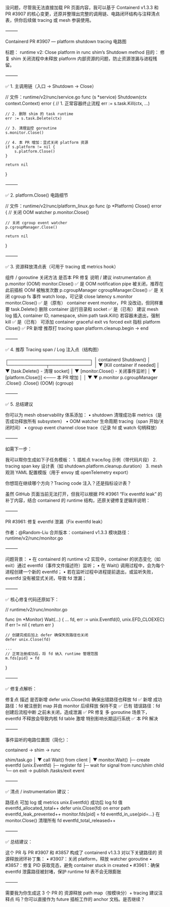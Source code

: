 没问题，尽管我无法直接加载 PR 页面内容，我可以基于 Containerd v1.3.3 和 PR #3907 的核心变更，还原并整理出完整的调用链、电路闭环结构与注释清点表，供你后续做 tracing 或 mesh 参装使用。

⸻

Containerd PR #3907 — platform shutdown tracing 电路图

标题： runtime v2: Close platform in runc shim’s Shutdown method
目的： 修复 shim 关闭流程中未释放 platform 内部资源的问题，防止资源泄漏与进程残留。

⸻

✅ 1. 主调用链（入口 → Shutdown → Close）

// 文件：runtime/v2/runc/service.go
func (s *service) Shutdown(ctx context.Context) error {
    // 1. 正常容器终止流程
    err := s.task.Kill(ctx, ...)

    // 2. 删除 shim 的 task runtime
    err := s.task.Delete(ctx)

    // 3. 清理监控 goroutine
    s.monitor.Close()

    // 4. 本 PR 增加：显式关闭 platform 资源
    if s.platform != nil {
        s.platform.Close()
    }

    return nil
}


⸻

✅ 2. platform.Close() 电路细节

// 文件：runtime/v2/runc/platform_linux.go
func (p *Platform) Close() error {
    // 关闭 OOM watcher
    p.monitor.Close()

    // 关闭 cgroup event watcher
    p.cgroupManager.Close()

    return nil
}


⸻

✅ 3. 资源释放清点表（可用于 tracing 或 metrics hook）

组件 / goroutine	关闭方法	是否本 PR 修复	说明 / 建议 instrumentation 点
p.monitor (OOM)	monitor.Close()	✅ 是	OOM notification pipe 被关闭，推荐在此前插桩 OOM 被触发次数
p.cgroupManager	cgroupManager.Close()	✅ 是	关闭 cgroup fs 事件 watch loop，可记录 close latency
s.monitor	monitor.Close()	✅ 是（原有）	container event monitor，PR 没改动，但同样重要
task.Delete()	删除 container 运行目录和 socket	✅ 是（已有）	建议 mesh log 插入 container ID, namespace, shim path
task.Kill()	若容器未退出，强制 kill	✅ 是（已有）	可添加 container graceful exit vs forced exit 指标
platform	Close()	✅ PR 新增	推荐打 tracing span platform.cleanup.begin → end


⸻

✅ 4. 推荐 Tracing span / Log 注入点（结构图）

┌──────────────────────────┐
│ containerd Shutdown()    │
└────────────┬─────────────┘
             │
             ▼
     [Kill container if needed]
             │
             ▼
     [task.Delete() - 清理 socket]
             │
             ▼
     [monitor.Close() - 关闭事件监听]
             │
             ▼
     [platform.Close()]   <─── 本 PR 增加
        │        │
        ▼        ▼
  p.monitor  p.cgroupManager
   .Close()     .Close()
   (OOM)        (cgroup)


⸻

✅ 5. 总结建议

你可以为 mesh observability 体系添加：
	•	shutdown 清理成功率 metrics（是否成功释放所有 subsystem）
	•	OOM watcher 生命周期 tracing（span 开始/关闭时间）
	•	cgroup event channel close trace（记录 fd 或 watch 句柄释放）

⸻

如需下一步：

我可以帮你生成如下子任务模板：
	1.	插桩点 trace/log 示例（带代码片段）
	2.	tracing span key 设计表（如 shutdown.platform.cleanup.duration）
	3.	mesh 观测 YAML 配置模版（用于 envoy 或 openTelemetry export）

你想现在继续哪个方向？Tracing code 注入？还是指标设计表？




虽然 GitHub 页面当前无法打开，但我可以根据 PR #3961 “Fix eventfd leak” 的补丁内容，结合 containerd 的 runtime 结构，还原关键修复逻辑并说明：

⸻

PR #3961: 修复 eventfd 泄漏（Fix eventfd leak）

作者：@Random-Liu
合并版本：containerd v1.3.3
模块路径：runtime/v2/runc/monitor.go

⸻

问题背景：
	•	在 containerd 的 runtime v2 实现中，container 的状态变化（如 exit）通过 eventfd（事件文件描述符）监听；
	•	在 Wait() 调用过程中，会为每个进程创建一个新的 eventfd；
	•	若在监听过程中进程提前退出，或监听失败，eventfd 没有被显式关闭，导致 fd 泄漏；

⸻

✅ 核心修复代码还原如下：

// runtime/v2/runc/monitor.go

func (m *Monitor) Wait(...) {
    ...
    fd, err := unix.Eventfd(0, unix.EFD_CLOEXEC)
    if err != nil {
        return err
    }

    // 创建完成后加上 defer 确保失败路径也关闭
    defer unix.Close(fd)

    ...
    // 正常注册成功后，将 fd 纳入 runtime 管理范围
    m.fds[pid] = fd
}


⸻

✅ 修复点解析：

修复点	描述	是否新增
defer unix.Close(fd)	确保出错路径也释放 fd	✅ 新增
成功路径：fd 被注册到 map 并由 monitor 后续释放	保持不变	✅ 已有
错误路径：fd 创建后流程中断	之前未关闭，造成泄漏	✅ PR 修复
多 goroutine 场景下，eventfd 不释放会导致内核 fd table 激增	特别影响长期运行系统	✅ 本 PR 解决


⸻

事件监听的电路位置图（简化）：

containerd -> shim -> runc

   shim/task.go
       │
       ▼
   call Wait() from client
       │
       ▼
monitor.Wait()
    ├─ create eventfd (unix.Eventfd)
    ├─ register fd
    ├─ wait for signal from runc/shim child
    └─ on exit → publish /tasks/exit event


⸻

✅ 清点 / instrumentation 建议：

路径点	可加 log 或 metrics
unix.Eventfd() 成功后 log fd 值	eventfd_allocated_total++
defer unix.Close(fd) on error path	eventfd_leak_prevented++
monitor.fds[pid] = fd	eventfd_in_use{pid=...}
在 monitor.Close() 清理所有 fd	eventfd_total_released++


⸻

✅ 总结建议：

这个 PR 与 PR #3907 和 #3857 构成了 containerd v1.3.3 对以下关键路径的 资源释放闭环补丁集：
	•	#3907：关闭 platform，释放 watcher goroutine
	•	#3857：修复 PID 获取竞态，避免 container stuck in created
	•	#3961：确保 eventfd 泄露路径被封堵，保护 runtime fd 表不会无限膨胀

⸻

需要我为你生成这 3 个 PR 的 资源释放 path map（按模块分）+ tracing 建议注释点 吗？你可以直接作为 future 插桩工作的 anchor 文档。是否继续？